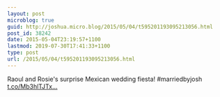 ```yaml
---
layout: post
microblog: true
guid: http://joshua.micro.blog/2015/05/04/t595201193095213056.html
post_id: 38242
date: 2015-05-04T23:19:57+1100
lastmod: 2019-07-30T17:41:33+1100
type: post
url: /2015/05/04/t595201193095213056.html
---
```

Raoul and Rosie's surprise Mexican wedding fiesta! #marriedbyjosh [t.co/Mb3hlTJTx...](http://t.co/Mb3hlTJTxF)
